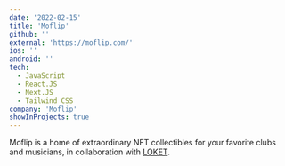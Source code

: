 ```yaml
---
date: '2022-02-15'
title: 'Moflip'
github: ''
external: 'https://moflip.com/'
ios: ''
android: ''
tech:
  - JavaScript
  - React.JS
  - Next.JS
  - Tailwind CSS
company: 'Moflip'
showInProjects: true
---
```


Moflip is a home of extraordinary NFT collectibles for your favorite clubs and musicians, in collaboration with [LOKET](https://www.loket.com/).
